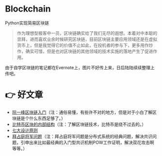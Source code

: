 # Blockchain
Python实现简易区块链

> 作为理想型极客中一员，区块链确实给了我们无尽的遐想。本着对中本聪的崇拜，进而喜欢业余时候研究区块链，目前区块链主要应用领域还是在虚拟货币上，但是我觉得它的价值不止如此，在投机者的参与下，更多用作炒作，确实可惜，但是也对区块链的其他领域的技术实施的落地产生了促进作用。

由于自学区块链的笔记都在Evernote上，图片不好传上来，日后陆陆续续整理上传吧。

# :point_right: 好文章
- [阮一峰区块链入门](http://www.ruanyifeng.com/blog/2017/12/blockchain-tutorial.html)（注：通俗易懂，有些许不对的地方，但是对于小白了解区块链是个什么东西足够了。）
- [比特币区块的内部结构](http://www.chanpin100.com/article/106847)（注：了解区块链技术，比特币是绕不过去的。）
- [七大设计原则](http://www.chanpin100.com/article/106797)
- [拜占庭将军问题](http://www.chanpin100.com/article/106798)（注：拜占庭将军问题是分布式系统的经典问题，解决共识问题，引申出来比如最经典的入门型共识机制POW工作证明，解决双花攻击啊等等。）

